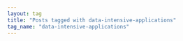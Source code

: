 ```yaml
---
layout: tag
title: "Posts tagged with data-intensive-applications"
tag_name: "data-intensive-applications"
---
```

